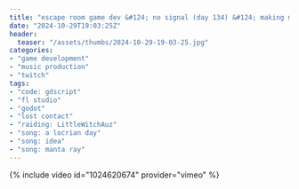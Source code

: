 ```yaml
---
title: "escape room game dev &#124; no signal (day 134) &#124; making music now"
date: "2024-10-29T19:03:25Z"
header:
  teaser: "/assets/thumbs/2024-10-29-19-03-25.jpg"
categories:
- "game development"
- "music production"
- "twitch"
tags:
- "code: gdscript"
- "fl studio"
- "godot"
- "lost contact"
- "raiding: LittleWitchAuz"
- "song: a locrian day"
- "song: idea"
- "song: manta ray"
---
```

{% include video id="1024620674" provider="vimeo" %}
